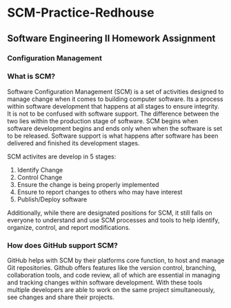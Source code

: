 # SCM-Practice-Redhouse
## Software Engineering II Homework Assignment
### Configuration Management

### What is SCM?
Software Configuration Management (SCM) is a set of activities designed to manage change when it comes to building computer software. Its a process within software development that happens at all stages to ensure integrity. It is not to be confused with software support. The difference between the two lies within the production stage of software. SCM begins when software development begins and ends only when when the software is set to be released. Software support is what happens after software has been delivered and finished its development stages. 

SCM activites are develop in 5 stages:
1. Identify Change
2. Control Change
3. Ensure the change is being properly implemented
4. Ensure to report changes to others who may have interest
5. Publish/Deploy software

Additionally, while there are designated positions for SCM, it still falls on everyone to understand and use SCM processes and tools to help identify, organize, control, and report modifications.

### How does GitHub support SCM?
GitHub helps with SCM by their platforms core function, to host and manage Git repositories. Github offers features like the version control, branching, collaboration tools, and code review, all of which are essential in managing and tracking changes within software development. With these tools multiple developers are able to work on the same project simultaneously, see changes and share their projects. 
